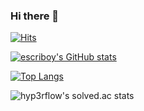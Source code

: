### Hi there 👋

<!--
**escriboy/escriboy** is a ✨ _special_ ✨ repository because its `README.md` (this file) appears on your GitHub profile.

Here are some ideas to get you started:

- 🔭 I’m currently working on ...
- 🌱 I’m currently learning ...
- 👯 I’m looking to collaborate on ...
- 🤔 I’m looking for help with ...
- 💬 Ask me about ...
- 📫 How to reach me: ...
- 😄 Pronouns: ...
- ⚡ Fun fact: ...
-->

[![Hits](https://hits.seeyoufarm.com/api/count/incr/badge.svg?url=https%3A%2F%2Fgithub.com%2Fescriboy%2Fhit-counter&count_bg=%2379C83D&title_bg=%23555555&icon=&icon_color=%23E7E7E7&title=hits&edge_flat=false)](https://hits.seeyoufarm.com)

[![escriboy's GitHub stats](https://github-readme-stats.vercel.app/api?username=escriboy)](https://github.com/escriboy/github-readme-stats)

<!-- [![Solved.ac Profile](http://mazassumnida.wtf/api/v2/generate_badge?boj=dudals0506)](https://solved.ac/dudals0506/) -->

<!-- [![Solved.ac 프로필](http://mazassumnida.wtf/api/v2/generate_badge?boj={dudals0506})](https://solved.ac/{dudals0506}) -->

[![Top Langs](https://github-readme-stats.vercel.app/api/top-langs/?username=escriboy&layout=compact)](https://github.com/escriboy/github-readme-stats)

![hyp3rflow's solved.ac stats](https://github-readme-solvedac.hyp3rflow.vercel.app/api/?handle=dudals0506)
